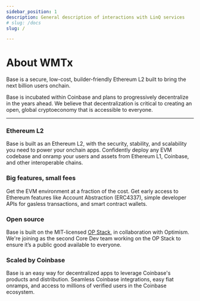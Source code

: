 ```yaml
---
sidebar_position: 1
description: General description of interactions with LinQ services
# slug: /docs
slug: /

---
```


# About WMTx


Base is a secure, low-cost, builder-friendly Ethereum L2 built to bring the next billion users onchain.

Base is incubated within Coinbase and plans to progressively decentralize in the years ahead. We believe that decentralization is critical to creating an open, global cryptoeconomy that is accessible to everyone.

---

### Ethereum L2

Base is built as an Ethereum L2, with the security, stability, and scalability you need to power your onchain apps. Confidently deploy any EVM codebase and onramp your users and assets from Ethereum L1, Coinbase, and other interoperable chains.

### Big features, small fees

Get the EVM environment at a fraction of the cost. Get early access to Ethereum features like Account Abstraction (ERC4337), simple developer APIs for gasless transactions, and smart contract wallets.

### Open source

Base is built on the MIT-licensed [OP Stack](https://stack.optimism.io/), in collaboration with Optimism. We're joining as the second Core Dev team working on the OP Stack to ensure it’s a public good available to everyone.

### Scaled by Coinbase

Base is an easy way for decentralized apps to leverage Coinbase's products and distribution. Seamless Coinbase integrations, easy fiat onramps, and access to millions of verified users in the Coinbase ecosystem.
